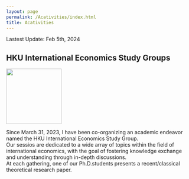 ```yaml
---
layout: page
permalink: /Acativities/index.html
title: Acativities
---
```


Lastest Update: Feb 5th, 2024&nbsp;

## HKU International Economics Study Groups

<img src="https://huxingecon.github.io/HKU_IESG.jpg" class="floatpic" height="150"><br>

Since March 31, 2023, I have been co-organizing an academic endeavor named the HKU International Economics Study Group. <br> 
Our sessios are dedicated to a wide array of topics within the field of international economics, with the goal of fostering knowledge exchange and understanding through in-depth discussions. <br>
At each gathering, one of our Ph.D.students presents a recent/classical theoretical research paper. 
  <br>

